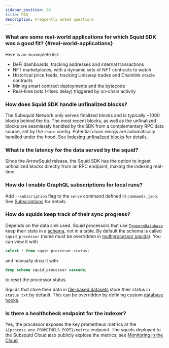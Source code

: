 ```yaml
---
sidebar_position: 80
title: FAQ
description: Frequently asked questions
---
```


### What are some real-world applications for which Squid SDK was a good fit? {#real-world-applications}

Here is an incomplete list:
- DeFi dashboards, tracking addresses and internal transactions
- NFT marketplaces, with a dynamic sets of NFT contracts to watch
- Historical price feeds, tracking Uniswap trades and Chainlink oracle contracts
- Mining smart contract deployments and the bytecode
- Real-time bots (\<1sec delay) triggered by on-chain activity


### How does Squid SDK handle unfinalized blocks?

The Subsquid Network only serves finalized blocks and is typically ~1000 blocks behind the tip. The most recent blocks, as well as the unfinalized blocks are seamlessly handled by the SDK from a complementary RPC data source, set by the `chain` config. Potential chain reorgs are automatically handled under the hood. See [Indexing unfinalized blocks](/sdk/resources/basics/unfinalized-blocks) for details.

### What is the latency for the data served by the squid? 

Since the ArrowSquid release, the Squid SDK has the option to ingest unfinalized blocks directly from an RPC endpoint, making the indexing real-time. 

### How do I enable GraphQL subscriptions for local runs?

Add `--subscription` flag to the `serve` command defined in `commands.json`. See [Subscriptions](/sdk/resources/graphql-server/subscriptions) for details.

### How do squids keep track of their sync progress?

Depends on the data sink used. Squid processors that use [`TypeormDatabase`](/sdk/resources/persisting-data/typeorm) keep their state in a [schema](https://www.postgresql.org/docs/current/sql-createschema.html), not in a table. By default the schema is called `squid_processor` (name must be overridden in [multiprocessor squids](/sdk/resources/basics/multichain)). You can view it with
```sql
select * from squid_processor.status;
```
and manually drop it with
```sql
drop schema squid_processor cascade;
```
to reset the processor status.

Squids that store their data in [file-based datasets](/sdk/resources/persisting-data/file) store their status in `status.txt` by default. This can be overridden by defining custom [database hooks](/sdk/resources/persisting-data/file/#hooks).

### Is there a healthcheck endpoint for the indexer?

Yes, the processor exposes the key prometheus metrics at the `${process.env.PROMETHEUS_PORT}/metric` endpoint. The squids deployed to the Subsquid Cloud also publicly explose the metrics, see [Monitoring in the Cloud](/cloud/resources/monitoring/)
